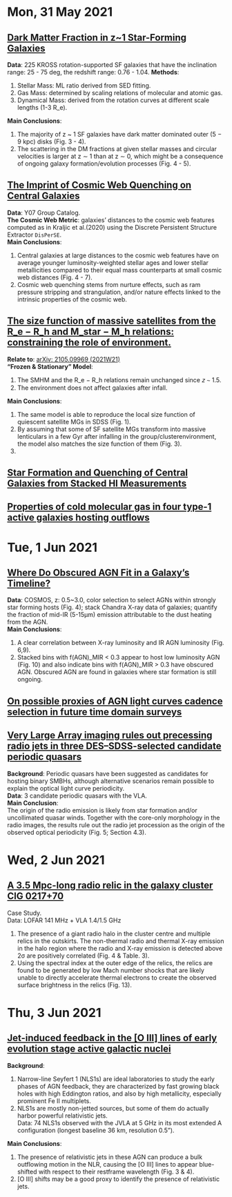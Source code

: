 # Mon, 31 May 2021

## [Dark Matter Fraction in z~1 Star-Forming Galaxies](https://arxiv.org/abs/2105.13684)

**Data**: 225 KROSS rotation-supported SF galaxies that have the inclination range: 25 - 75 deg, the redshift range: 0.76 - 1.04.
**Methods**:   
1. Stellar Mass: ML ratio derived from SED fitting.  
2. Gas Mass:  determined by scaling relations of molecular and atomic gas.  
3. Dynamical Mass: derived from the rotation curves at different scale lengths (1-3 R_e).  

**Main Conclusions**:   
1. The majority of z ~ 1 SF galaxies have dark matter dominated outer (5 − 9 kpc) disks (Fig. 3 - 4).  
2. The scattering in the DM fractions at given stellar masses and circular velocities is larger at z ∼ 1 than at z ∼ 0, which might be a consequence of ongoing galaxy formation/evolution processes (Fig. 4 - 5).


## [The Imprint of Cosmic Web Quenching on Central Galaxies](https://arxiv.org/abs/2105.13368)

**Data**: Y07 Group Catalog.   
**The Cosmic Web Metric**:  galaxies’ distances to the cosmic web features computed as in Kraljic et al.(2020) using the Discrete Persistent Structure Extractor ```DisPerSE```.   
**Main Conclusions**:  
1. Central galaxies at large distances to the cosmic web features have on average younger luminosity-weighted stellar ages and lower stellar metallicities compared to their equal mass counterparts at small cosmic web distances (Fig. 4 - 7).  
2. Cosmic web quenching stems from nurture effects, such as ram pressure stripping and strangulation, and/or nature effects linked to the intrinsic properties of the cosmic web.


## [The size function of massive satellites from the R_e − R_h and M_star − M_h relations: constraining the role of environment.](https://arxiv.org/abs/2105.13363)

**Relate to**: [arXiv: 2105.09969 (2021W21)](https://arxiv.org/abs/2105.09969)  
**“Frozen & Stationary” Model**: 
1. The SMHM and the R_e − R_h relations remain unchanged since 𝑧 ∼ 1.5.  
2. The environment does not affect galaxies after infall.

**Main Conclusions**:  
1. The same model is able to reproduce the local size function of quiescent satellite MGs in SDSS (Fig. 1).
2. By assuming that some of SF satellite MGs transform into massive lenticulars in a few Gyr after infalling in the group/clusterenvironment, the model also matches the size function of them (Fig. 3).
3. 

## [Star Formation and Quenching of Central Galaxies from Stacked HI Measurements](https://arxiv.org/abs/2105.13505)


## [Properties of cold molecular gas in four type-1 active galaxies hosting outflows](https://arxiv.org/abs/2105.13460)


# Tue, 1 Jun 2021

## [Where Do Obscured AGN Fit in a Galaxy’s Timeline?](https://arxiv.org/abs/2105.14031)

**Data**: COSMOS, z: 0.5~3.0, color selection to select AGNs within strongly star forming hosts (Fig. 4); stack Chandra X-ray data of galaxies; quantify the fraction of mid-IR (5-15µm) emission attributable to the dust heating from the AGN.  
**Main Conclusions**:  
1. A clear correlation between X-ray luminosity and IR AGN luminosity (Fig. 6,9).
2. Stacked bins with f(AGN)_MIR < 0.3 appear to host low luminosity AGN (Fig. 10) and also indicate bins with f(AGN)_MIR > 0.3 have obscured AGN.  Obscured AGN are found in galaxies where star formation is still ongoing.


## [On possible proxies of AGN light curves cadence selection in future time domain surveys](https://arxiv.org/abs/2105.14889)


## [Very Large Array imaging rules out precessing radio jets in three DES–SDSS-selected candidate periodic quasars](https://arxiv.org/abs/2105.15194)

**Background**: Periodic quasars have been suggested as candidates for hosting binary SMBHs, although alternative scenarios remain possible to explain the optical light curve periodicity.   
**Data**: 3 candidate periodic quasars with the VLA.  
**Main Conclusion**:  
The origin of the radio emission is likely from star formation and/or uncollimated quasar winds. Together with the core-only morphology in the radio images, the results rule out the radio jet procession as the origin of the observed optical periodicity (Fig. 5; Section 4.3).



# Wed, 2 Jun 2021

## [A 3.5 Mpc-long radio relic in the galaxy cluster ClG 0217+70](https://arxiv.org/abs/2106.00679)

Case Study.  
Data: LOFAR 141 MHz + VLA 1.4/1.5 GHz  
1. The presence of a giant radio halo in the cluster centre and multiple relics in the outskirts. The non-thermal radio and thermal X-ray emission in the halo region where the radio and X-ray emission is detected above 2σ are positively correlated (Fig. 4 & Table. 3).  
2.  Using the spectral index at the outer edge of the relics, the relics are found to be generated by low Mach number shocks that are likely unable to directly accelerate thermal electrons to create the observed surface brightness in the relics (Fig. 13). 



# Thu, 3 Jun 2021

## [Jet-induced feedback in the [O III] lines of early evolution stage active galactic nuclei](https://arxiv.org/abs/2106.01076)

**Background**:  
1. Narrow-line Seyfert 1 (NLS1s) are ideal laboratories to study the early phases of AGN feedback, they are characterized by fast growing black holes with high Eddington ratios, and also by high metallicity, especially prominent Fe II multiplets.  
2. NLS1s are mostly non-jetted sources, but some of them do actually harbor powerful relativistic jets.  
Data:  74 NLS1s observed with the JVLA at 5 GHz in its most extended A configuration (longest baseline 36 km, resolution 0.5”).   

**Main Conclusions**:  
1. The presence of relativistic jets in these AGN can produce a bulk outflowing motion in the NLR, causing the [O III] lines to appear blue-shifted with respect to their restframe wavelength (Fig. 3 & 4).  
2. [O III] shifts may be a good proxy to identify the presence of relativistic jets.
